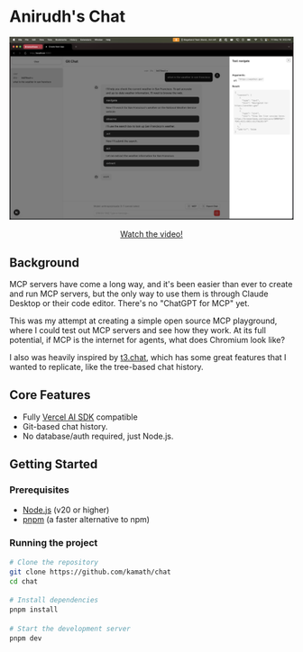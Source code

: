 # Anirudh's Chat

[![Anirudh's Chat Demo](./public/demo.png)](https://screen.studio/share/r5ljIy7R)

<center><a href="https://screen.studio/share/r5ljIy7R">Watch the video!</a></center>

## Background

MCP servers have come a long way, and it's been easier than ever to create and run MCP servers, but the only way to use them is through Claude Desktop or their code editor. There's no "ChatGPT for MCP" yet.

This was my attempt at creating a simple open source MCP playground, where I could test out MCP servers and see how they work. At its full potential, if MCP is the internet for agents, what does Chromium look like?

I also was heavily inspired by [t3.chat](https://t3.chat), which has some great features that I wanted to replicate, like the tree-based chat history.

## Core Features

- Fully [Vercel AI SDK](https://sdk.vercel.ai/) compatible
- Git-based chat history.
- No database/auth required, just Node.js.

## Getting Started

### Prerequisites

- [Node.js](https://nodejs.org/en/download/) (v20 or higher)
- [pnpm](https://pnpm.io/installation) (a faster alternative to npm)

### Running the project

```bash
# Clone the repository
git clone https://github.com/kamath/chat
cd chat

# Install dependencies
pnpm install

# Start the development server
pnpm dev
```

